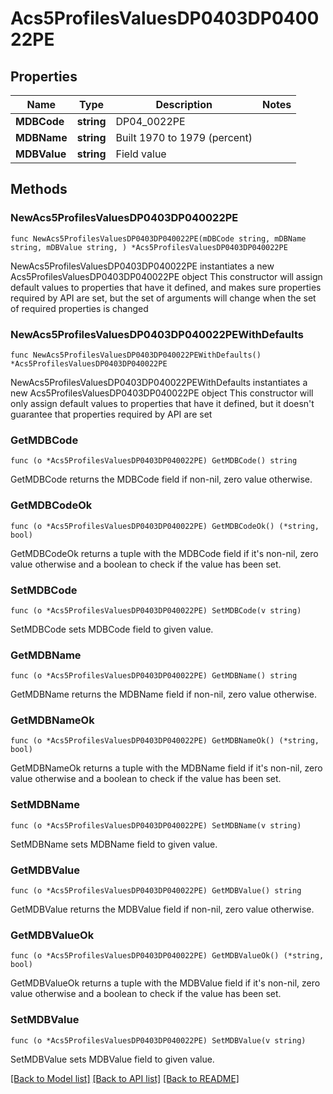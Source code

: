# Acs5ProfilesValuesDP0403DP040022PE

## Properties

Name | Type | Description | Notes
------------ | ------------- | ------------- | -------------
**MDBCode** | **string** | DP04_0022PE | 
**MDBName** | **string** | Built 1970 to 1979 (percent) | 
**MDBValue** | **string** | Field value | 

## Methods

### NewAcs5ProfilesValuesDP0403DP040022PE

`func NewAcs5ProfilesValuesDP0403DP040022PE(mDBCode string, mDBName string, mDBValue string, ) *Acs5ProfilesValuesDP0403DP040022PE`

NewAcs5ProfilesValuesDP0403DP040022PE instantiates a new Acs5ProfilesValuesDP0403DP040022PE object
This constructor will assign default values to properties that have it defined,
and makes sure properties required by API are set, but the set of arguments
will change when the set of required properties is changed

### NewAcs5ProfilesValuesDP0403DP040022PEWithDefaults

`func NewAcs5ProfilesValuesDP0403DP040022PEWithDefaults() *Acs5ProfilesValuesDP0403DP040022PE`

NewAcs5ProfilesValuesDP0403DP040022PEWithDefaults instantiates a new Acs5ProfilesValuesDP0403DP040022PE object
This constructor will only assign default values to properties that have it defined,
but it doesn't guarantee that properties required by API are set

### GetMDBCode

`func (o *Acs5ProfilesValuesDP0403DP040022PE) GetMDBCode() string`

GetMDBCode returns the MDBCode field if non-nil, zero value otherwise.

### GetMDBCodeOk

`func (o *Acs5ProfilesValuesDP0403DP040022PE) GetMDBCodeOk() (*string, bool)`

GetMDBCodeOk returns a tuple with the MDBCode field if it's non-nil, zero value otherwise
and a boolean to check if the value has been set.

### SetMDBCode

`func (o *Acs5ProfilesValuesDP0403DP040022PE) SetMDBCode(v string)`

SetMDBCode sets MDBCode field to given value.


### GetMDBName

`func (o *Acs5ProfilesValuesDP0403DP040022PE) GetMDBName() string`

GetMDBName returns the MDBName field if non-nil, zero value otherwise.

### GetMDBNameOk

`func (o *Acs5ProfilesValuesDP0403DP040022PE) GetMDBNameOk() (*string, bool)`

GetMDBNameOk returns a tuple with the MDBName field if it's non-nil, zero value otherwise
and a boolean to check if the value has been set.

### SetMDBName

`func (o *Acs5ProfilesValuesDP0403DP040022PE) SetMDBName(v string)`

SetMDBName sets MDBName field to given value.


### GetMDBValue

`func (o *Acs5ProfilesValuesDP0403DP040022PE) GetMDBValue() string`

GetMDBValue returns the MDBValue field if non-nil, zero value otherwise.

### GetMDBValueOk

`func (o *Acs5ProfilesValuesDP0403DP040022PE) GetMDBValueOk() (*string, bool)`

GetMDBValueOk returns a tuple with the MDBValue field if it's non-nil, zero value otherwise
and a boolean to check if the value has been set.

### SetMDBValue

`func (o *Acs5ProfilesValuesDP0403DP040022PE) SetMDBValue(v string)`

SetMDBValue sets MDBValue field to given value.



[[Back to Model list]](../README.md#documentation-for-models) [[Back to API list]](../README.md#documentation-for-api-endpoints) [[Back to README]](../README.md)


